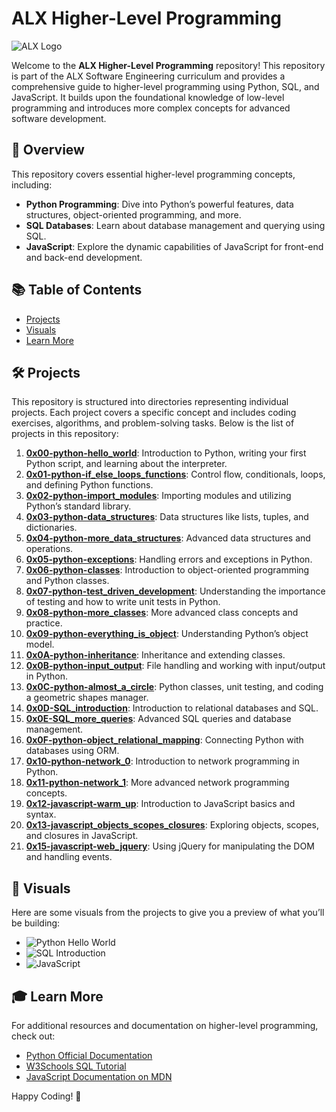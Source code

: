 # ALX Higher-Level Programming

![ALX Logo](http://www.alxafrica.com/wp-content/uploads/2022/01/header-logo.png)

Welcome to the **ALX Higher-Level Programming** repository! This repository is part of the ALX Software Engineering curriculum and provides a comprehensive guide to higher-level programming using Python, SQL, and JavaScript. It builds upon the foundational knowledge of low-level programming and introduces more complex concepts for advanced software development.

## 🚀 Overview

This repository covers essential higher-level programming concepts, including:
- **Python Programming**: Dive into Python’s powerful features, data structures, object-oriented programming, and more.
- **SQL Databases**: Learn about database management and querying using SQL.
- **JavaScript**: Explore the dynamic capabilities of JavaScript for front-end and back-end development.

## 📚 Table of Contents

- [Projects](#projects)
- [Visuals](#visuals)
- [Learn More](#learn-more)

## 🛠 Projects

This repository is structured into directories representing individual projects. Each project covers a specific concept and includes coding exercises, algorithms, and problem-solving tasks. Below is the list of projects in this repository:

1. **[0x00-python-hello_world](./0x00-python-hello_world)**: Introduction to Python, writing your first Python script, and learning about the interpreter.
2. **[0x01-python-if_else_loops_functions](./0x01-python-if_else_loops_functions)**: Control flow, conditionals, loops, and defining Python functions.
3. **[0x02-python-import_modules](./0x02-python-import_modules)**: Importing modules and utilizing Python’s standard library.
4. **[0x03-python-data_structures](./0x03-python-data_structures)**: Data structures like lists, tuples, and dictionaries.
5. **[0x04-python-more_data_structures](./0x04-python-more_data_structures)**: Advanced data structures and operations.
6. **[0x05-python-exceptions](./0x05-python-exceptions)**: Handling errors and exceptions in Python.
7. **[0x06-python-classes](./0x06-python-classes)**: Introduction to object-oriented programming and Python classes.
8. **[0x07-python-test_driven_development](./0x07-python-test_driven_development)**: Understanding the importance of testing and how to write unit tests in Python.
9. **[0x08-python-more_classes](./0x08-python-more_classes)**: More advanced class concepts and practice.
10. **[0x09-python-everything_is_object](./0x09-python-everything_is_object)**: Understanding Python’s object model.
11. **[0x0A-python-inheritance](./0x0A-python-inheritance)**: Inheritance and extending classes.
12. **[0x0B-python-input_output](./0x0B-python-input_output)**: File handling and working with input/output in Python.
13. **[0x0C-python-almost_a_circle](./0x0C-python-almost_a_circle)**: Python classes, unit testing, and coding a geometric shapes manager.
14. **[0x0D-SQL_introduction](./0x0D-SQL_introduction)**: Introduction to relational databases and SQL.
15. **[0x0E-SQL_more_queries](./0x0E-SQL_more_queries)**: Advanced SQL queries and database management.
16. **[0x0F-python-object_relational_mapping](./0x0F-python-object_relational_mapping)**: Connecting Python with databases using ORM.
17. **[0x10-python-network_0](./0x10-python-network_0)**: Introduction to network programming in Python.
18. **[0x11-python-network_1](./0x11-python-network_1)**: More advanced network programming concepts.
19. **[0x12-javascript-warm_up](./0x12-javascript-warm_up)**: Introduction to JavaScript basics and syntax.
20. **[0x13-javascript_objects_scopes_closures](./0x13-javascript_objects_scopes_closures)**: Exploring objects, scopes, and closures in JavaScript.
21. **[0x15-javascript-web_jquery](./0x15-javascript-web_jquery)**: Using jQuery for manipulating the DOM and handling events.

## 🌟 Visuals

Here are some visuals from the projects to give you a preview of what you’ll be building:

- ![Python Hello World](https://via.placeholder.com/300?text=Python+Hello+World)
- ![SQL Introduction](https://via.placeholder.com/300?text=SQL+Introduction)
- ![JavaScript](https://via.placeholder.com/300?text=JavaScript+Web+jQuery)

## 🎓 Learn More

For additional resources and documentation on higher-level programming, check out:
- [Python Official Documentation](https://docs.python.org/3/)
- [W3Schools SQL Tutorial](https://www.w3schools.com/sql/)
- [JavaScript Documentation on MDN](https://developer.mozilla.org/en-US/docs/Web/JavaScript)

Happy Coding! 🚀
